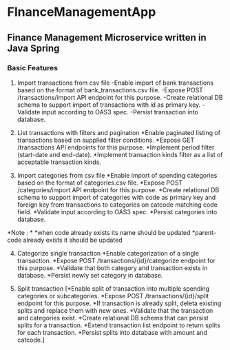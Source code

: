 # FInanceManagementApp

## Finance Management Microservice written in Java Spring

### Basic Features 
1.  Import transactions from csv file
-Enable import of bank transactions based on the format of bank_transactions.csv file.
-Expose POST /transactions/import API endpoint for this purpose.
-Create relational DB schema to support import of transactions with id as primary key.
-Validate input according to OAS3 spec.
-Persist transaction into database.

2.   List transactions with filters and pagination 
*Enable paginated listing of transactions based on supplied filter conditions.
*Expose GET /transactions API endpoints for this purpose.
*Implement period filter (start-date and end-date).
*Implement transaction kinds filter as a list of acceptable transaction kinds.

3.  Import categories from csv file
*Enable import of spending categories based on the format of categories.csv file.
*Expose POST /categories/import API endpoint for this purpose.
*Create relational DB schema to support import of categories with code as primary key and foreign key from transactions to categories on catcode matching code field.
*Validate input according to OAS3 spec.
*Persist categories into database.

*Note : *
*when code already exists its name should be updated
*parent-code already exists it should be updated

4.  Categorize single transaction
*Enable categorization of a single transaction.
*Expose POST /transactions/{id}/categorize endpoint for this purpose.
*Validate that both category and transaction exists in database.
*Persist newly set category in database.

5. Split transaction
[*Enable split of transaction into multiple spending categories or subcategories.
*Expose POST /transactions/{id}/split endpoint for this purpose.
*If transaction is already split, deleta existing splits and replace them with new ones.
*Validate that the transaction and categories exist.
*Create relational DB schema that can persist splits for a transaction.
*Extend transaction list endpoint to return splits for each transaction.
*Persist splits into database with amount and catcode.]

